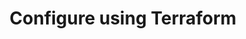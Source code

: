 ---
pcx_content_type: navigation
title: Configure using Terraform
external_link: /terraform/additional-configurations/ddos-managed-rulesets/#configure-network-layer-ddos-attack-protection
weight: 4
_build:
  publishResources: false
  render: never
---